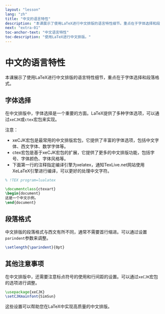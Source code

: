 ```yaml
---
layout: "lesson"
lang: "zh"
title: "中文的语言特性"
description: "本课展示了使用LaTeX进行中文排版的语言特性细节。重点在于字体选择和段落格式。"
next: "extra-01"
toc-anchor-text: "中文语言特性"
toc-description: "使用LaTeX进行中文排版。"
---
```


# 中文的语言特性

<span
  class="summary">本课展示了使用LaTeX进行中文排版的语言特性细节，重点在于字体选择和段落格式。</span>

## 字体选择

在中文排版中，字体选择是一个重要的方面。LaTeX提供了多种字体选项，可以通过`xeCJK`或`ctex`宏包来实现。

注意：

- xeCJK宏包是最常用的中文排版宏包，它提供了丰富的字体选项，包括中文字体、西文字体、数学字体等。
- ctex宏包是基于xeCJK宏包的扩展，它提供了更多的中文排版功能，包括字号、字体颜色、字体风格等。
- 下面第一行的注释指定编译引擎为xelatex，通知TexLive.net网站使用XeLaTeX引擎进行编译，可以更好的处理中文字符。

```latex
% !TEX program=lualatex

\documentclass{ctexart}
\begin{document}
这是一个中文示例。
\end{document}
```

## 段落格式

中文排版的段落格式与西文有所不同，通常不需要首行缩进。可以通过设置`parindent`参数来调整。

```latex
\setlength{\parindent}{0pt}
```

## 其他注意事项

在中文排版中，还需要注意标点符号的使用和行间距的设置。可以通过`xeCJK`宏包的选项进行调整。

```latex
\usepackage{xeCJK}
\setCJKmainfont{SimSun}
```

这些设置可以帮助您在LaTeX中实现高质量的中文排版。
